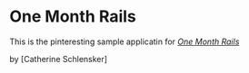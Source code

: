 # One Month Rails 

This is the pinteresting sample applicatin for 
[*One Month Rails*](http://onemonthrails.com)

by [Catherine Schlensker]